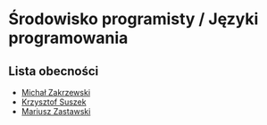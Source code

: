 # Środowisko programisty / Języki programowania

## Lista obecności

- [Michał Zakrzewski](https://github.com/ZakrzewskiM30/SPJP2025-2026)
- [Krzysztof Suszek](https://github.com/ksuszek402/jezyki_programowania_25)
- [Mariusz Zastawski](https://github.com/zastawskiMariusz/mariusz-Zastawski)
